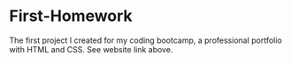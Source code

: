 # First-Homework
The first project I created for my coding bootcamp, a professional portfolio with HTML and CSS. See website link above.

